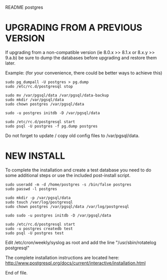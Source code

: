 README postgres


UPGRADING FROM A PREVIOUS VERSION
=================================

If upgrading from a non-compatible version (ie 8.0.x >> 8.1.x  or
8.x.y >> 9.a.b) be sure to dump the databases before upgrading and
restore them later.

Example: (for your convenience, there could be better ways to achieve
this)

	sudo pg_dumpall -U postgres > pg.dump
	sudo /etc/rc.d/postgresql stop

	sudo mv /var/pgsql/data /var/pgsql/data-backup
	sudo mkdir /var/pgsql/data
	sudo chown postgres /var/pgsql/data

	sudo -u postgres initdb -D /var/pgsql/data

	sudo /etc/rc.d/postgresql start
	sudo psql -U postgres -f pg.dump postgres

Do not forget to update / copy old config files to /var/pgsql/data.


NEW INSTALL
===========

To complete the installation and create a test database you need to do
some additional steps or use the included post-install script.

	sudo useradd -m -d /home/postgres -s /bin/false postgres
	sudo passwd -l postgres

	sudo mkdir -p /var/pgsql/data
	sudo touch /var/log/postgresql
	sudo chown postgres /var/pgsql/data /var/log/postgresql

	sudo sudo -u postgres initdb -D /var/pgsql/data

	sudo /etc/rc.d/postgresql start
	sudo -u postgres createdb test
	sudo psql -U postgres test

Edit /etc/cron/weekly/syslog as root and add the line
"/usr/sbin/rotatelog postgresql"

The complete installation instructions are located here:
http://www.postgresql.org/docs/current/interactive/installation.html


End of file.

